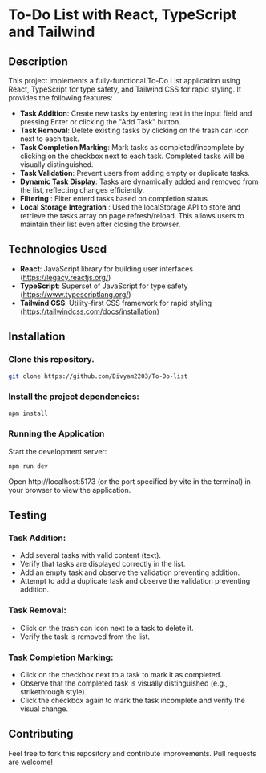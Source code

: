 # To-Do List with React, TypeScript and Tailwind

## Description

This project implements a fully-functional To-Do List application using React, TypeScript for type safety, and Tailwind CSS for rapid styling. It provides the following features:

- **Task Addition**: Create new tasks by entering text in the input field and pressing Enter or clicking the "Add Task" button.
- **Task Removal**: Delete existing tasks by clicking on the trash can icon next to each task.
- **Task Completion Marking**: Mark tasks as completed/incomplete by clicking on the checkbox next to each task. Completed tasks will be visually distinguished.
- **Task Validation**: Prevent users from adding empty or duplicate tasks.
- **Dynamic Task Display**: Tasks are dynamically added and removed from the list, reflecting changes efficiently.
- **Filtering** : Fliter enterd tasks based on completion status
- **Local Storage Integration** : Used the localStorage API to store and retrieve the tasks array on page refresh/reload. This allows users to maintain their list even after closing the browser.

## Technologies Used

- **React**: JavaScript library for building user interfaces (https://legacy.reactjs.org/)
- **TypeScript**: Superset of JavaScript for type safety (https://www.typescriptlang.org/)
- **Tailwind CSS**: Utility-first CSS framework for rapid styling (https://tailwindcss.com/docs/installation)

## Installation

### Clone this repository.

```bash
git clone https://github.com/Divyam2203/To-Do-list
```

### Install the project dependencies:

```bash
npm install
```

### Running the Application

Start the development server:
```Bash
npm run dev
```

Open http://localhost:5173 (or the port specified by vite in the terminal) in your browser to view the application.

## Testing

### Task Addition:
- Add several tasks with valid content (text).
- Verify that tasks are displayed correctly in the list.
- Add an empty task and observe the validation preventing addition.
- Attempt to add a duplicate task and observe the validation preventing addition.

### Task Removal:
- Click on the trash can icon next to a task to delete it.
- Verify the task is removed from the list.

### Task Completion Marking:
- Click on the checkbox next to a task to mark it as completed.
- Observe that the completed task is visually distinguished (e.g., strikethrough style).
- Click the checkbox again to mark the task incomplete and verify the visual change.

## Contributing

Feel free to fork this repository and contribute improvements. Pull requests are welcome!